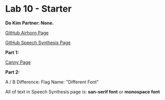 # Lab 10 - Starter
**Do Kim**
**Partner: None.**

[GitHub Airhorn Page](https://dwk002.github.io/Lab10_Starter/)

[GitHub Speech Synthesis Page](https://dwk002.github.io/Lab10_Starter/)

**Part 1:** 

[Canny Page](cse110-lab10-dwk002.canny.io)

**Part 2:** 

A / B Difference: Flag Name: "Different Font"

All of text in Speech Synthesis page is: **san-serif font** or **monospace font**

